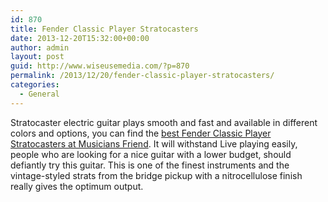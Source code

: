 ```yaml
---
id: 870
title: Fender Classic Player Stratocasters
date: 2013-12-20T15:32:00+00:00
author: admin
layout: post
guid: http://www.wiseusemedia.com/?p=870
permalink: /2013/12/20/fender-classic-player-stratocasters/
categories:
  - General
---
```

Stratocaster electric guitar plays smooth and fast and available in different colors and options, you can find the [best Fender Classic Player Stratocasters at Musicians Friend](http://www.musiciansfriend.com/fender-classic-player-stratocasters). It will withstand Live playing easily, people who are looking for a nice guitar with a lower budget, should defiantly try this guitar. This is one of the finest instruments and the vintage-styled strats from the bridge pickup with a nitrocellulose finish really gives the optimum output.